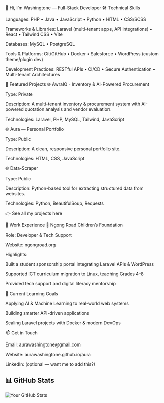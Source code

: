 👋 Hi, I’m Washingtone — Full-Stack Developer
🛠️ Technical Skills

Languages:
PHP • Java • JavaScript • Python • HTML • CSS/SCSS

Frameworks & Libraries:
Laravel (multi-tenant apps, API integrations) • React • Tailwind CSS • Vite

Databases:
MySQL • PostgreSQL

Tools & Platforms:
Git/GitHub • Docker • Salesforce • WordPress (custom theme/plugin dev)

Development Practices:
RESTful APIs • CI/CD • Secure Authentication • Multi-tenant Architectures

🚀 Featured Projects
🌐 AwraIQ - Inventory & AI-Powered Procurement

Type: Private

Description: A multi-tenant inventory & procurement system with AI-powered quotation analysis and vendor evaluation.

Technologies: Laravel, PHP, MySQL, Tailwind, JavaScript

🌐 Aura — Personal Portfolio

Type: Public

Description: A clean, responsive personal portfolio site.

Technologies: HTML, CSS, JavaScript

🌐 Data-Scraper

Type: Public

Description: Python-based tool for extracting structured data from websites.

Technologies: Python, BeautifulSoup, Requests

👉 See all my projects here

💼 Work Experience
🏢 Ngong Road Children’s Foundation

Role: Developer & Tech Support

Website: ngongroad.org

Highlights:

Built a student sponsorship portal integrating Laravel APIs & WordPress

Supported ICT curriculum migration to Linux, teaching Grades 4–8

Provided tech support and digital literacy mentorship

🌱 Current Learning Goals

Applying AI & Machine Learning to real-world web systems

Building smarter API-driven applications

Scaling Laravel projects with Docker & modern DevOps

📫 Get in Touch

Email: aurawashingtone@gmail.com

Website: aurawashingtone.github.io/aura

LinkedIn: (optional — want me to add this?)



## 📊 GitHub Stats
![Your GitHub Stats](https://github-readme-stats.vercel.app/api?username=washingtoneaura&show_icons=true&theme=radical)

